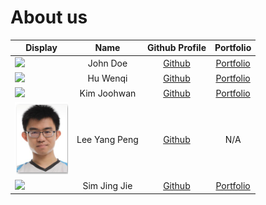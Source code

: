 # About us

Display | Name | Github Profile | Portfolio 
--------|:----:|:--------------:|:---------:
![](https://via.placeholder.com/100.png?text=Photo) | John Doe | [Github](https://github.com/) | [Portfolio](docs/team/johndoe.md)
![](http://placekitten.com/100/100) | Hu Wenqi | [Github](https://github.com/Vinci-Hu) | [Portfolio](docs/team/wenqihu.md)
![](https://via.placeholder.com/100.png?text=Photo) | Kim Joohwan | [Github](https://github.com/joohwan58) | [Portfolio](docs/team/johndoe.md)
![img.png](img.png)| Lee Yang Peng | [Github](https://github.com/Leeyp) | N/A
![](https://via.placeholder.com/100.png?text=Photo) | Sim Jing Jie | [Github](https://github.com/SimJJ96/) | [Portfolio](docs/team/simjingjie.md)